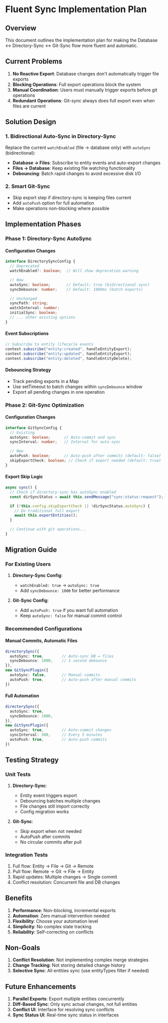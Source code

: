 # Fluent Sync Implementation Plan

## Overview

This document outlines the implementation plan for making the Database ↔ Directory-Sync ↔ Git-Sync flow more fluent and automatic.

## Current Problems

1. **No Reactive Export**: Database changes don't automatically trigger file exports
2. **Blocking Operations**: Full export operations block the system
3. **Manual Coordination**: Users must manually trigger exports before git operations
4. **Redundant Operations**: Git-sync always does full export even when files are current

## Solution Design

### 1. Bidirectional Auto-Sync in Directory-Sync

Replace the current `watchEnabled` (file → database only) with `autoSync` (bidirectional):

- **Database → Files**: Subscribe to entity events and auto-export changes
- **Files → Database**: Keep existing file watching functionality
- **Debouncing**: Batch rapid changes to avoid excessive disk I/O

### 2. Smart Git-Sync

- Skip export step if directory-sync is keeping files current
- Add `autoPush` option for full automation
- Make operations non-blocking where possible

## Implementation Phases

### Phase 1: Directory-Sync AutoSync

#### Configuration Changes
```typescript
interface DirectorySyncConfig {
  // Deprecated
  watchEnabled?: boolean;  // Will show deprecation warning

  // New
  autoSync: boolean;       // Default: true (bidirectional sync)
  syncDebounce: number;    // Default: 1000ms (batch exports)

  // Unchanged
  syncPath: string;
  watchInterval: number;
  initialSync: boolean;
  // ... other existing options
}
```

#### Event Subscriptions
```typescript
// Subscribe to entity lifecycle events
context.subscribe("entity:created", handleEntityExport);
context.subscribe("entity:updated", handleEntityExport);
context.subscribe("entity:deleted", handleEntityDelete);
```

#### Debouncing Strategy
- Track pending exports in a Map
- Use setTimeout to batch changes within `syncDebounce` window
- Export all pending changes in one operation

### Phase 2: Git-Sync Optimization

#### Configuration Changes
```typescript
interface GitSyncConfig {
  // Existing
  autoSync: boolean;      // Auto-commit and sync
  syncInterval: number;   // Interval for auto-sync

  // New
  autoPush: boolean;      // Auto-push after commits (default: false)
  skipExportCheck: boolean; // Check if export needed (default: true)
}
```

#### Export Skip Logic
```typescript
async sync() {
  // Check if directory-sync has autoSync enabled
  const dirSyncStatus = await this.sendMessage("sync:status:request");

  if (!this.config.skipExportCheck || !dirSyncStatus.autoSync) {
    // Do traditional full export
    await this.exportEntities();
  }

  // Continue with git operations...
}
```

## Migration Guide

### For Existing Users

1. **Directory-Sync Config**:
   - `watchEnabled: true` → `autoSync: true`
   - Add `syncDebounce: 1000` for better performance

2. **Git-Sync Config**:
   - Add `autoPush: true` if you want full automation
   - Keep `autoSync: false` for manual commit control

### Recommended Configurations

#### Manual Commits, Automatic Files
```typescript
directorySync({
  autoSync: true,        // Auto-sync DB ↔ files
  syncDebounce: 1000,    // 1 second debounce
}),
new GitSyncPlugin({
  autoSync: false,       // Manual commits
  autoPush: true,        // Auto-push after manual commits
})
```

#### Full Automation
```typescript
directorySync({
  autoSync: true,
  syncDebounce: 1000,
}),
new GitSyncPlugin({
  autoSync: true,        // Auto-commit changes
  syncInterval: 300,     // Every 5 minutes
  autoPush: true,        // Auto-push commits
})
```

## Testing Strategy

### Unit Tests

1. **Directory-Sync**:
   - Entity event triggers export
   - Debouncing batches multiple changes
   - File changes still import correctly
   - Config migration works

2. **Git-Sync**:
   - Skip export when not needed
   - AutoPush after commits
   - No circular commits after pull

### Integration Tests

1. Full flow: Entity → File → Git → Remote
2. Pull flow: Remote → Git → File → Entity
3. Rapid updates: Multiple changes → Single commit
4. Conflict resolution: Concurrent file and DB changes

## Benefits

1. **Performance**: Non-blocking, incremental exports
2. **Automation**: Zero manual intervention needed
3. **Flexibility**: Choose your automation level
4. **Simplicity**: No complex state tracking
5. **Reliability**: Self-correcting on conflicts

## Non-Goals

1. **Conflict Resolution**: Not implementing complex merge strategies
2. **Change Tracking**: Not storing detailed change history
3. **Selective Sync**: All entities sync (use entityTypes filter if needed)

## Future Enhancements

1. **Parallel Exports**: Export multiple entities concurrently
2. **Diff-Based Sync**: Only sync actual changes, not full entities
3. **Conflict UI**: Interface for resolving sync conflicts
4. **Sync Status UI**: Real-time sync status in interfaces